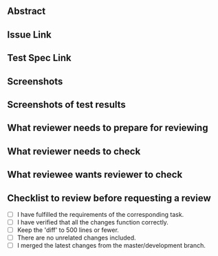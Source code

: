 ## Abstract

## Issue Link

## Test Spec Link

## Screenshots

## Screenshots of test results

## What reviewer needs to prepare for reviewing

## What reviewer needs to check

## What reviewee wants reviewer to check

## Checklist to review before requesting a review
- [ ] I have fulfilled the requirements of the corresponding task.
- [ ] I have verified that all the changes function correctly.
- [ ] Keep the 'diff' to 500 lines or fewer.
- [ ] There are no unrelated changes included.
- [ ] I merged the latest changes from the master/development branch.
